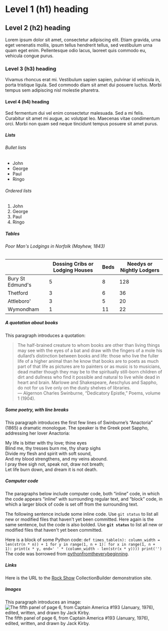 # Level 1 (h1) heading  
## Level 2 (h2) heading  
Lorem ipsum dolor sit amet, consectetur adipiscing elit. Etiam gravida, urna eget venenatis mollis, ipsum tellus hendrerit tellus, sed vestibulum urna quam eget enim. Pellentesque odio lacus, laoreet quis commodo eu, vehicula congue purus.  
### Level 3 (h3) heading  
Vivamus rhoncus erat mi. Vestibulum sapien sapien, pulvinar id vehicula in, porta tristique ligula. Sed commodo diam sit amet dui posuere luctus. Morbi tempus sem adipiscing nisl molestie pharetra.  
#### Level 4 (h4) heading  
Sed fermentum dui vel enim consectetur malesuada. Sed a mi felis. Curabitur sit amet mi augue, ac volutpat leo. Maecenas vitae condimentum orci. Morbi non quam sed neque tincidunt tempus posuere sit amet purus.  
##### Lists
###### Bullet lists  
- John
- George
- Paul
- Ringo  
###### Ordered lists
1. John
2. George
3. Paul
4. Ringo
##### Tables

###### Poor Man's Lodgings in Norfolk (Mayhew, 1843)
||Dossing Cribs or Lodging Houses|Beds|Needys or Nightly Lodgers|
|---|---|---|---|
|Bury St Edmund's|5|8|128|
|Thetford|3|6|36|
|Attleboro'|3|5|20|
|Wymondham|1|11|22|
##### A quotation about books

This paragraph introduces a quotation:

>The half-brained creature to whom books are other than living things may see with the eyes of a bat and draw with the fingers of a mole his dullard’s distinction between books and life: those who live the fuller life of a higher animal than he know that books are to poets as much part of that life as pictures are to painters or as music is to musicians, dead matter though they may be to the spiritually still-born children of dirt and dullness who find it possible and natural to live while dead in heart and brain. Marlowe and Shakespeare, Aeschylus and Sappho, do not for us live only on the dusty shelves of libraries.  
>— Algernon Charles Swinburne, “Dedicatory Epistle,” Poems, volume 1 (1904).  
##### Some poetry, with line breaks
This paragraph introduces the first few lines of Swinburne’s “Anactoria” (1865) a dramatic monologue. The speaker is the Greek poet Sappho, addressing her lover Anactoria:

My life is bitter with thy love; thine eyes  
Blind me, thy tresses burn me, thy sharp sighs  
Divide my flesh and spirit with soft sound,  
And my blood strengthens, and my veins abound.  
I pray thee sigh not, speak not, draw not breath;  
Let life burn down, and dream it is not death.
##### Computer code
The paragraphs below include computer code, both “inline” code, in which the code appears “inline” with surrounding regular text, and “block” code, in which a larger block of code is set off from the surrounding text.  

The following sentence include some inline code. Use `git status` to list all new or modified files that haven't yet been committed. Here again is the same sentence, but the code is also bolded. Use **`git status`** to list all new or modified files that haven't yet been committed.

Here is a block of some Python code:
`def times_table(n):
    column_width = len(str(n * n)) + 1 for y in range(1, n + 1):
    for x in range(1, n + 1):
        print(x * y, end=' ' * (column_width - len(str(x * y))))
    print('')`
The code was borrowed from [pythonfromtheverybeginning](https://www.pythonfromtheverybeginning.com/_files/ugd/c52a80_c91162eff1034675a30a9e2b61770df5.pdf).

##### Links

Here is the URL to the [Rock Show](https://jawalsh.github.io/rock-show/) CollectionBuilder demonstration site.

##### Images

This paragraph introduces an image:
![The fifth panel of page 6, from Captain America #193 (January, 1976), edited, written, and drawn by Jack Kirby.](http://www.digitalhumanities.org/dhq/vol/6/1/000117/resources/images/walsh_2012_figure06.jpg)  
The fifth panel of page 6, from Captain America #193 (January, 1976), edited, written, and drawn by Jack Kirby.


